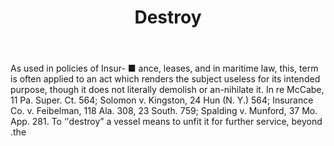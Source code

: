 ---
title: Destroy
letter: D
permalink: "/definitions/bld-destroy.html"
body: As used in policies of Insur- ■ ance, leases, and in maritime law, this, term
  is often applied to an act which renders the subject useless for its intended purpose,
  though it does not literally demolish or an-nihilate it. In re McCabe, 11 Pa. Super.
  Ct. 564; Solomon v. Kingston, 24 Hun (N. Y.) 564; Insurance Co. v. Feibelman, 118
  Ala. 308, 23 South. 759; Spalding v. Munford, 37 Mo. App. 281. To ‘'destroy” a vessel
  means to unfit it for further service, beyond .the
published_at: '2018-07-07'
source: Black's Law Dictionary 2nd Ed (1910)
layout: post
---